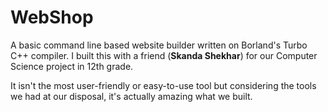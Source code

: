 WebShop 
=======
A basic command line based website builder written on Borland's Turbo C++ compiler. I built this with a friend (**Skanda Shekhar**) for our Computer Science project in 12th grade. 

It isn't the most user-friendly or easy-to-use tool but considering the tools we had at our disposal, it's actually amazing what we built.

